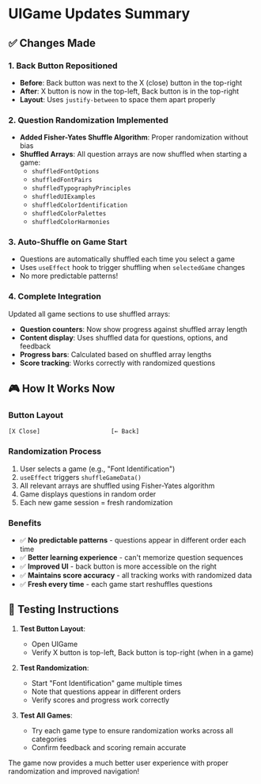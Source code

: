 # UIGame Updates Summary

## ✅ Changes Made

### 1. **Back Button Repositioned**
- **Before**: Back button was next to the X (close) button in the top-right
- **After**: X button is now in the top-left, Back button is in the top-right
- **Layout**: Uses `justify-between` to space them apart properly

### 2. **Question Randomization Implemented**
- **Added Fisher-Yates Shuffle Algorithm**: Proper randomization without bias
- **Shuffled Arrays**: All question arrays are now shuffled when starting a game:
  - `shuffledFontOptions` 
  - `shuffledFontPairs`
  - `shuffledTypographyPrinciples` 
  - `shuffledUIExamples`
  - `shuffledColorIdentification`
  - `shuffledColorPalettes`
  - `shuffledColorHarmonies`

### 3. **Auto-Shuffle on Game Start**
- Questions are automatically shuffled each time you select a game
- Uses `useEffect` hook to trigger shuffling when `selectedGame` changes
- No more predictable patterns!

### 4. **Complete Integration**
Updated all game sections to use shuffled arrays:
- **Question counters**: Now show progress against shuffled array length
- **Content display**: Uses shuffled data for questions, options, and feedback
- **Progress bars**: Calculated based on shuffled array lengths
- **Score tracking**: Works correctly with randomized questions

## 🎮 How It Works Now

### **Button Layout**
```
[X Close]                    [← Back]
```

### **Randomization Process**
1. User selects a game (e.g., "Font Identification")
2. `useEffect` triggers `shuffleGameData()`
3. All relevant arrays are shuffled using Fisher-Yates algorithm
4. Game displays questions in random order
5. Each new game session = fresh randomization

### **Benefits**
- ✅ **No predictable patterns** - questions appear in different order each time
- ✅ **Better learning experience** - can't memorize question sequences  
- ✅ **Improved UI** - back button is more accessible on the right
- ✅ **Maintains score accuracy** - all tracking works with randomized data
- ✅ **Fresh every time** - each game start reshuffles questions

## 🧪 Testing Instructions

1. **Test Button Layout**:
   - Open UIGame
   - Verify X button is top-left, Back button is top-right (when in a game)

2. **Test Randomization**:
   - Start "Font Identification" game multiple times
   - Note that questions appear in different orders
   - Verify scores and progress work correctly

3. **Test All Games**:
   - Try each game type to ensure randomization works across all categories
   - Confirm feedback and scoring remain accurate

The game now provides a much better user experience with proper randomization and improved navigation!
